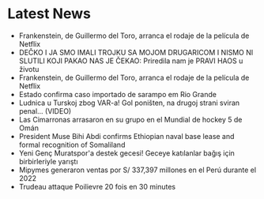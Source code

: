 # Latest News
-  Frankenstein, de Guillermo del Toro, arranca el rodaje de la película de Netflix
-  DEČKO I JA SMO IMALI TROJKU SA MOJOM DRUGARICOM I NISMO NI SLUTILI KOJI PAKAO NAS JE ČEKAO: Priredila nam je PRAVI HAOS u životu
-  Frankenstein, de Guillermo del Toro, arranca el rodaje de la película de Netflix
-  Estado confirma caso importado de sarampo em Rio Grande
-  Ludnica u Turskoj zbog VAR-a! Gol poništen, na drugoj strani sviran penal... (VIDEO)
-  Las Cimarronas arrasaron en su grupo en el Mundial de hockey 5 de Omán
-  President Muse Bihi Abdi confirms Ethiopian naval base lease and formal recognition of Somaliland
-  Yeni Genç Muratspor'a destek gecesi! Geceye katılanlar bağış için birbirleriyle yarıştı
-  Mipymes generaron ventas por S/ 337,397 millones en el Perú durante el 2022
-  Trudeau attaque Poilievre 20 fois en 30 minutes
